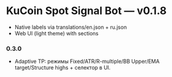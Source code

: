 # KuCoin Spot Signal Bot — v0.1.8
- Native labels via translations/en.json + ru.json
- Web UI (light theme) with sections


### 0.3.0
- Adaptive TP: режимы Fixed/ATR/R-multiple/BB Upper/EMA target/Structure highs + селектор в UI.
